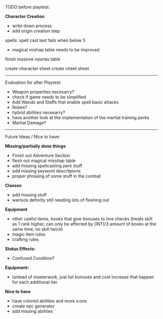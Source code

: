 TODO before playtest:

**Character Creation**
- write down process
- add origin creation step

spells: spell cast test fails when below 5
  - magical mishap table needs to be improved

finish massive injuries table

create character sheet
create cheet sheet
___________________________________________________________
Evaluation for after Playtest:

- Weapon properties necesarry?
- check if game needs to be simplified
- Add Wands and Staffs that enable spell basic attacks
- Robes?
- hybrid abilities necesarry?
- have another look at the implementation of the martial training perks
- Martial Damage?
___________________________________________________________
Future Ideas / Nice to have:

**Missing/partially done things**
- Finish out Adventure Section
- flesh out magical misshap table
- add missing spellcasting perk stuff
- add missing keyword descritpions
- proper phrasing of some stuff in the combat

**Classes**
- add missing stuff
- warlock definitly still needing lots of fleshing out

**Equipment**
- other useful items, books that give bonuses to lore checks (treats skill as 1 rank higher, can only be affected by [INT]/3 amount of books at the same time, no skill twice)
- magic item rules
- crafting rules

**Status Effects:**
- Confused Condition?

**Equipment:**
- isntead of masterwork, just list bonuses and cost increase that happen for each additional tier.

**Nice to have**
- have colored abilities and more icons
- create npc generator
- add missing abilities
